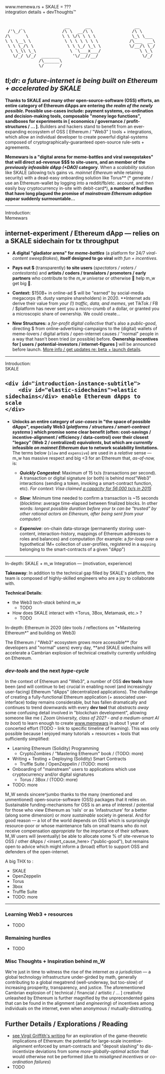 <div id="postTop">
	
<div id="title">
www.memewa.rs + SKALE = ??? 
</div>

<div id="subtitle">
integration details  +  devThoughts™
</div>

</div>

<pre>    
                       __      __                 __                  ____        __  __      ______      __         ____                                          _       _       _    
 /'\_/`\              /\ \  __/\ \               /\ \                /\  _`\     /\ \/\ \    /\  _  \    /\ \       /\  _`\                _______               /'_`\   /'_`\   /'_`\  
/\      \             \ \ \/\ \ \ \              \_\ \___            \ \,\L\_\   \ \ \/'/'   \ \ \L\ \   \ \ \      \ \ \L\_\             /\______\             /\_\/\`\/\_\/\`\/\_\/\`\
\ \ \__\ \             \ \ \ \ \ \ \            /\___  __\            \/_\__ \    \ \ , <     \ \  __ \   \ \ \  __  \ \  _\L             \/______/_            \/_//'/'\/_//'/'\/_//'/'
 \ \ \_/\ \             \ \ \_/ \_\ \           \/__/\ \_/              /\ \L\ \   \ \ \\`\    \ \ \/\ \   \ \ \L\ \  \ \ \L\ \             /\______\              /\_\    /\_\    /\_\ 
  \ \_\\ \_\             \ `\___x___/               \ \_\               \ `\____\   \ \_\ \_\   \ \_\ \_\   \ \____/   \ \____/             \/______/              \/\_\   \/\_\   \/\_\
   \/_/ \/_/  _______     '\/__//__/                 \/_/                \/_____/    \/_/\/_/    \/_/\/_/    \/___/     \/___/                                      \/_/    \/_/    \/_/
             /\______\                                                                                                                                                                  
             \/______/
</pre>


***tl;dr:** a future-internet is being built on Ethereum + accelerated by SKALE*
---

**Thanks to SKALE and many other open-source-software (OSS) efforts, an entire category of Ethereum dApps are entering *the realm of the newly possible*. Possible use-cases include: payment systems, co-ordination and decision-making tools,  composable "money lego functions",  sandboxes for experiments in [ economics / governance / profit-structures / ... ].**  Builders and hackers stand to benefit from an ever-expanding ecosystem of OSS [ Ethereum / "Web3" ] tools + integrations, which allow an individual developer to create powerful digital-systems composed of cryptographically-guaranteed open-source rule-sets + agreements.
  
**Memewars is a "digital arena for meme-battles and viral sweepstakes" that will direct ad-revenue $$$ to site-users, and an member of the *previously infeasible dApp (+DAO)* category**. When a *scalability* solution like SKALE (allowing tx/s gains vs. *mainnet Ethereum* while retaining security) with a dead-easy onboarding solution like Torus** (* generate / use an Ethereum-wallet by logging into a reddit/fb/etc. account, and then easily buy cryptocurrency in-site with debit-card*), **a number of hurdles that have long plagued the promise of *mainstream Ethereum adoption* appear suddenly surmountable...**

---
<div id="introductions">
<div id="introductionsTitle">
Introduction:
<div id="introducingName">
	Memewars
	</div>
</div>
</div>	


<h2 id="introduction-instance-title"> 

<div id="introduction-instance-subtitle">
internet-experiment / Ethereum dApp — relies on a SKALE sidechain for tx throughput 
</div>
</h2>

- **A digital "gladiator arena" for *meme-battles*** (a platform for 24/7 *viral-content sweep$takes*), **itself designed to go viral** *with fun + incentives.*
	
- **Pays out $** (transparently) **to site users** (*spectators / voters / contestants*) and **artists / coders / translators / promoters / early partners** who contribute to the *m_w universe* or otherwise 🚀 help m_w get big  🚀.

- **Context:** $150B+ in online-ad $ will be "earned" by social-media megacorps (ft. dusty vampire shareholders) in 2020. **Internet ads derive their value from *your (!) traffic, data, and memes*, yet TikTok / FB / $platform has never sent you a micro-crumb of a dollar, or granted you a microscopic share of ownership. We could create...

- **New Structures:** a *for-profit digital collective* that's also a *public-good*, directing $ from online-advertising-campaigns to the (digital) wallets of meme-lovers / digital artists / open-internet causes / "normal" people in a way that hasn't been tried (or possible) before. **Ownership incentives for [ users / potential-investors / internet-figures ]** will be announced before launch.  [More info / get updates re: beta + launch details](https://trello.com/b/gLY2a5Zc/wwwmemewars).

---

<div id="introductions">
<div id="introductionsTitle">
Introduction:
	<div id="introducingName">
	SKALE
	</div>
</div>
</div>	

<h2 id="introduction-instance-title"> 

	<div id="introduction-instance-subtitle">
		<div id="elastic-sidechains">elastic sidechains</div> enable Ethereum dApps to scale 
	</div>
</h2>

- **Unlocks an entire category of *use-cases* in "the space of possible dApps", especially Web3 (*platforms / structures / smart-contract systems* ) which promise some clear benefit (often: cost-savings / incentive-alignment / efficiency / data-control) over their closest "legacy" (Web 2 / centralized) *equivalents*, but which are *currently* infeasible *on mainnet Ethereum* due to network scalability limitations.** The terms below (`slow` and `expensive`) are used in a *relative* sense — m_w has massive respect and big <3 for an Ethereum that, *as-of-now,* is:

  - ***Quickly Congested***: Maximum of 15  tx/s (transactions per second). A transaction or digital signature (or both) is behind most"Web3" interactions (sending a token, invoking a smart-contract function, etc).   *For context: Visa claimed [a capacity for 56,000 tx/s in 2015](https://usa.visa.com/dam/VCOM/download/corporate/media/visa-fact-sheet-Jun2015.pdf)*
  
  - ***Slow***: Minimum time needed to confirm a transaction is ~15 seconds (*blocktime*: average time-elapsed between finalized blocks. In other words: *longest possible duration before your tx can be "trusted" by other rational actors on Ethereum, after being sent from your computer*)	 
    
  - ***Expensive***: on-chain data-storage (permanently storing: user-content, interaction-history, mappings of Ethereum addresses to roles and balances) and computation (for example: a *for-loop* over a hypothetical 1M+ collection of user-profiles, registered in a `mapping` belonging to the smart-contracts of a given "dApp") 

---

<div id="introductions">
<div id="introductionsTitle">
In-depth: SKALE + m_w Integration — (motivation, experience) 
</div>
</div>	

**Takeaway**: In addition to the technical gap filled by SKALE's platform, the team is composed of highly-skilled engineers who are a joy to collaborate with.  

**Technical Details**:
- the Web3 *tech-stack* behind m_w
	- TODO
- How does SKALE interact with <Torus, 3Box, Metamask, etc.> ?
	- TODO 

<div id="introductions">
<div id="introductionsTitle">
In-depth: Ethereum in 2020 (dev tools / reflections on "*Mastering Ethereum*" and building on Web3) 
</div>
</div>	

The Ethereum / "Web3" ecosystem grows more accessible** (for developers and "normal" users) every day, **and SKALE sidechains will accelerate a Cambrian explosion of technical creativity currently unfolding on Ethereum.

### *dev-tools* and the next *hype-cycle*
In the context of Ethereum and "Web3", a number of OSS **dev tools** have been (and will continue to be) crucial in enabling novel (and increasingly user-facing) Ethereum "dApps" (decentralized applications). The challenge of creating a fully-functional Ethereum application (+ associated user-interface) today remains considerable, but has fallen dramatically and continues to trend downwards with every **dev tool** that *abstracts away* some confusing detail involved in "blockchain development", allowing someone like me ( *Zoom University, class of 202? - and a medium-smart AI to boot*) to learn enough to create www.memewars in about 1 year of concerted effort (TODO - link to specific timeline of learning). This was only possible because I enjoyed many tutorials + resources + tools that sufficiently simplified:

- Learning Ethereum (Solidity) Programming
	-  CryptoZombies / "Mastering Ethereum" book / (TODO: more)
 - Writing + Testing + Deploying (Solidity) Smart Contracts 
	 - Truffle Suite / OpenZeppelin / (TODO: more)
 - Onboarding of "mainstream" users to applications which use cryptocurrency and/or digital signatures 
	 - Torus / 3Box / (TODO: more)
- TODO: more

M_W sends sincere^jumbo thanks to the many (mentioned and unmentioned) open-source-software (OSS) packages that it relies on. Sustainable funding-mechanisms for OSS  is an area of interest / potential for those who view Ethereum as 'rails' or as 'infastructure' for a better (along some dimension) or *more sustainable* society in general. And for good reason — a lot of the world depends on OSS which is surprisingly resource-poor or whose maintenance falls on small teams who do not receive compensation *appropriate* for the importance of their software. M_W users will (eventually) be able to allocate some % of site-revenue to OSS / other dApps / <insert_cause_here> ("public-good"), but remains open to advice which might inform a (broad) effort to support OSS and defenders of the open-internet.

A big THX to :
  - SKALE
  - OpenZeppelin
  - Torus 
  - 3box
  - Truffle Suite
  - TODO: more
---


### Learning Web3 + resources 
- TODO

### Remaining hurdles 
- TODO

### Misc Thoughts + Inspiration behind m_W

We're just in time to witness the rise of the internet *as a jurisdiction* — a global technology infrastructure under-girded by math, generally contributing to a global megatrend (well-underway, but too-slow) of increasing prosperity, transparency, and justice. The aforementioned Cambrian explosion of [ technical / financial / artistic / ... ] creativity unleashed by Ethereum is further magnified  by the unprecendented gains that can be found in the alignment (and *engineering*) of incentives among individuals on the internet, even when anonymous / mutually-distrusting.

## Further Details / Explorations / Reading

-  [see Virgil Griffith's writing](https://medium.com/@virgilgr/ethereum-is-game-changing-technology-literally-d67e01a01cf8) for an exploration of the game-theoretic implications of Ethereum: the potential for large-scale incentive-alignment enforced by smart-contracts and "deposit slashing" to dis-incentivize deviations from some *more-globally-optimal* action that would otherwise not be performed (due to *misaligned incentives* or *co-ordination failures*)
- TODO
